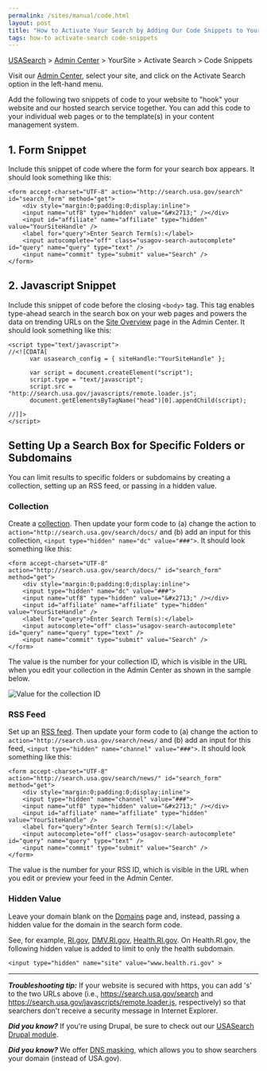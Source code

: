 ```yaml
---
permalink: /sites/manual/code.html
layout: post
title: "How to Activate Your Search by Adding Our Code Snippets to Your Website"
tags: how-to activate-search code-snippets
---
```

[USASearch](http://usasearch.howto.gov) > [Admin Center](https://search.usa.gov/sites/) > YourSite > Activate Search > Code Snippets

Visit our [Admin Center](https://search.usa.gov/sites/), select your site, and click on the Activate Search option in the left-hand menu.

Add the following two snippets of code to your website to "hook" your website and our hosted search service together. You can add this code to your individual web pages or to the template(s) in your content management system.

## 1. Form Snippet

Include this snippet of code where the form for your search box appears. It should look something like this:
    
    <form accept-charset="UTF-8" action="http://search.usa.gov/search" id="search_form" method="get">
        <div style="margin:0;padding:0;display:inline">
        <input name="utf8" type="hidden" value="&#x2713;" /></div>
        <input id="affiliate" name="affiliate" type="hidden" value="YourSiteHandle" />
        <label for="query">Enter Search Term(s):</label>
        <input autocomplete="off" class="usagov-search-autocomplete" id="query" name="query" type="text" />
        <input name="commit" type="submit" value="Search" />
    </form>

## 2. Javascript Snippet

Include this snippet of code before the closing `<body>` tag. This tag enables type-ahead search in the search box on your web pages and powers the data on trending URLs on the [Site Overview](/sites/manual/site-overview.html) page in the Admin Center. It should look something like this:

    <script type="text/javascript">
    //<![CDATA[
          var usasearch_config = { siteHandle:"YourSiteHandle" };
    
          var script = document.createElement("script");
          script.type = "text/javascript";
          script.src = "http://search.usa.gov/javascripts/remote.loader.js";
          document.getElementsByTagName("head")[0].appendChild(script);
    
    //]]>
    </script>

## Setting Up a Search Box for Specific Folders or Subdomains

You can limit results to specific folders or subdomains by creating a collection, setting up an RSS feed, or passing in a hidden value.

### Collection

Create a [collection](/sites/manual/collections.html). Then update your form code to (a) change the action to `action="http://search.usa.gov/search/docs/` and (b) add an input for this collection, `<input type="hidden" name="dc" value="###">`. It should look something like this:
    
    <form accept-charset="UTF-8" action="http://search.usa.gov/search/docs/" id="search_form" method="get">
        <div style="margin:0;padding:0;display:inline">
        <input type="hidden" name="dc" value="###">
        <input name="utf8" type="hidden" value="&#x2713;" /></div>
        <input id="affiliate" name="affiliate" type="hidden" value="YourSiteHandle" />
        <label for="query">Enter Search Term(s):</label>
        <input autocomplete="off" class="usagov-search-autocomplete" id="query" name="query" type="text" />
        <input name="commit" type="submit" value="Search" />
    </form>

The value is the number for your collection ID, which is visible in the URL when you edit your collection in the Admin Center as shown in the sample below.

![Value for the collection ID](https://9fddeb862c037f6d2190-f1564c64756a8cfee25b6b19953b1d23.ssl.cf2.rackcdn.com/get-code-collection.png)

### RSS Feed

Set up an [RSS feed](/sites/manual/rss.html). Then update your form code to (a) change the action to `action="http://search.usa.gov/search/news/` and (b) add an input for this feed, `<input type="hidden" name="channel" value="###">`.  It should look something like this:
    
    <form accept-charset="UTF-8" action="http://search.usa.gov/search/news/" id="search_form" method="get">
        <div style="margin:0;padding:0;display:inline">
        <input type="hidden" name="channel" value="###">
        <input name="utf8" type="hidden" value="&#x2713;" /></div>
        <input id="affiliate" name="affiliate" type="hidden" value="YourSiteHandle" />
        <label for="query">Enter Search Term(s):</label>
        <input autocomplete="off" class="usagov-search-autocomplete" id="query" name="query" type="text" />
        <input name="commit" type="submit" value="Search" />
    </form>

The value is the number for your RSS ID, which is visible in the URL when you edit or preview your feed in the Admin Center.

### Hidden Value

Leave your domain blank on the <a href="/sites/manual/domains.html">Domains</a> page and, instead, passing a hidden value for the domain in the search form code.

See, for example, <a href="http://www.ri.gov">RI.gov</a>, <a href="http://www.dmv.ri.gov/">DMV.RI.gov</a>, <a href="http://www.health.ri.gov/">Health.RI.gov</a>. On Health.RI.gov, the following hidden value is added to limit to only the health subdomain.

    <input type="hidden" name="site" value="www.health.ri.gov" >

----

***Troubleshooting tip:*** If your website is secured with https, you can add 's' to the two URLs above (i.e., <https://search.usa.gov/search> and <https://search.usa.gov/javascripts/remote.loader.js>, respectively) so that searchers don't receive a security message in Internet Explorer.

***Did you know?*** If you're using Drupal, be sure to check out our [USASearch Drupal module](https://drupal.org/project/USASearch).

***Did you know?*** We offer [DNS masking](/sites/manual/cname.html), which allows you to show searchers your domain (instead of USA.gov).